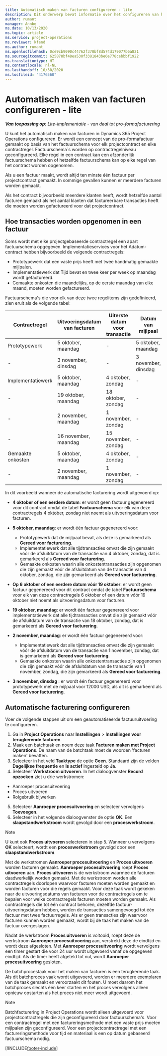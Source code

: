 ```yaml
---
title: Automatisch maken van facturen configureren - lite
description: Dit onderwerp bevat informatie over het configureren van het automatisch maken van pro-formafacturen.
author: rumant
manager: Annbe
ms.date: 10/13/2020
ms.topic: article
ms.service: project-operations
ms.reviewer: kfend
ms.author: rumant
ms.openlocfilehash: 0ce9cb9090c44762f370bf8d574d179077b6a821
ms.sourcegitcommit: 625878bf48ea530f3381843be0e778cebbbf1922
ms.translationtype: HT
ms.contentlocale: nl-NL
ms.lasthandoff: 10/30/2020
ms.locfileid: "4176560"
---
```

# <a name="configure-automatic-invoice-creation---lite"></a>Automatisch maken van facturen configureren - lite
 
_**Van toepassing op:** Lite-implementatie - van deal tot pro-formafacturering_

U kunt het automatisch maken van facturen in Dynamics 365 Project Operations configureren. Er wordt een concept van de pro-formafactuur gemaakt op basis van het factuurschema voor elk projectcontract en elke contractregel. Factuurschema´s worden op contractregelniveau geconfigureerd. Elke regel in een contract kan een afzonderlijk factuurschema hebben of hetzelfde factuurschema kan op elke regel van het contract worden opgenomen.

Als u een factuur maakt, wordt altijd ten minste één factuur per projectcontract gemaakt. In sommige gevallen kunnen er meerdere facturen worden gemaakt.

Als het contract bijvoorbeeld meerdere klanten heeft, wordt hetzelfde aantal facturen gemaakt als het aantal klanten dat factureerbare transacties heeft die moeten worden gefactureerd voor dat projectcontract.

## <a name="understand-how-transactions-are-included-on-an-invoice"></a>Hoe transacties worden opgenomen in een factuur 

Soms wordt met elke projectgebaseerde contractregel een apart factuurschema opgegeven. Implementatieservices voor het Adatum-contract hebben bijvoorbeeld de volgende contractregels:

- Prototypewerk dat een vaste prijs heeft met twee handmatig gemaakte mijlpalen.
- Implementatiewerk dat Tijd bevat en twee keer per week op maandag wordt gefactureerd.
- Gemaakte onkosten die maandelijks, op de eerste maandag van elke maand, moeten worden gefactureerd.

Factuurschema's die voor elk van deze twee regelitems zijn gedefinieerd, zien eruit als de volgende tabel:

| Contractregel | Uitvoeringsdatum van facturen | Uiterste datum voor transactie | Datum van mijlpaal | Bedrag van mijlpaal |
| --- | --- | --- | --- | --- |
| Prototypewerk | 5 oktober, maandag | - | 5 oktober, maandag | 5000 USD |
| - | 3 november, dinsdag | - | 3 november, dinsdag | 12,000 USD |
| Implementatiewerk | 5 oktober, maandag | 4 oktober, zondag | - | - |
| - | 19 oktober, maandag | 18 oktober, zondag | - | - |
| - | 2 november, maandag | 1 november, zondag | - | - |
| - | 16 november, maandag | 15 november, zondag | - | - |
| Gemaakte onkosten | 5 oktober, maandag | 4 oktober, zondag | - | - |
| - | 2 november, maandag | 1 november, zondag | - | - |

In dit voorbeeld wanneer de automatische facturering wordt uitgevoerd op:

- **4 oktober of een eerdere datum**: er wordt geen factuur gegenereerd voor dit contract omdat de tabel **Factuurschema** voor elk van deze contractregels 4 oktober, zondag niet noemt als uitvoeringsdatum voor facturen.
- **5 oktober, maandag**: er wordt één factuur gegenereerd voor:

    - Prototypewerk dat de mijlpaal bevat, als deze is gemarkeerd als **Gereed voor facturering**.
    - Implementatiewerk dat alle tijdtransacties omvat die zijn gemaakt vóór de afsluitdatum van de transactie van 4 oktober, zondag, dat is gemarkeerd als **Gereed voor facturering**.
    - Gemaakte onkosten waarin alle onkostentransacties zijn opgenomen die zijn gemaakt vóór de afsluitdatum van de transactie van 4 oktober, zondag, die zijn gemarkeerd als **Gereed voor facturering**.
  
- **Op 6 oktober of een eerdere datum vóór 19 oktober**: er wordt geen factuur gegenereerd voor dit contract omdat de tabel **Factuurschema** voor elk van deze contractregels 6 oktober of een datum vóór 19 oktober niet noemt als uitvoeringsdatum voor facturen.
- **19 oktober, maandag**: er wordt één factuur gegenereerd voor implementatiewerk dat alle tijdtransacties omvat die zijn gemaakt vóór de afsluitdatum van de transactie van 18 oktober, zondag, dat is gemarkeerd als **Gereed voor facturering**.
- **2 november, maandag**: er wordt één factuur gegenereerd voor:

    - Implementatiewerk dat alle tijdtransacties omvat die zijn gemaakt vóór de afsluitdatum van de transactie van 1 november, zondag, dat is gemarkeerd als **Gereed voor facturering**.
    - Gemaakte onkosten waarin alle onkostentransacties zijn opgenomen die zijn gemaakt vóór de afsluitdatum van de transactie van 1 november, zondag, die zijn gemarkeerd als **Gereed voor facturering**.

- **3 november, dinsdag** : er wordt één factuur gegenereerd voor prototypewerk met de mijlpaal voor 12000 USD, als dit is gemarkeerd als **Gereed voor facturering**.

## <a name="configure-automatic-invoicing"></a>Automatische facturering configureren

Voer de volgende stappen uit om een geautomatiseerde factuuruitvoering te configureren.

1. Ga in **Project Operations** naar **Instellingen** > **Instellingen voor terugkerende facturen**.
2. Maak een batchtaak en noem deze taak **Facturen maken met Project Operations**. De naam van de batchtaak moet de woorden 'facturen maken' bevatten.
3. Selecteer in het veld **Taaktype** de optie **Geen**. Standaard zijn de velden **Dagelijkse frequentie** en **Is actief** ingesteld op **Ja**.
4. Selecteer **Werkstroom uitvoeren**. In het dialoogvenster **Record opzoeken** ziet u drie werkstromen:

- Aanroeper procesuitvoering
- Proces uitvoeren
- Rolgebruik bijwerken

5. Selecteer **Aanroeper procesuitvoering** en selecteer vervolgens **Toevoegen**.
6. Selecteer in het volgende dialoogvenster de optie **OK**. Een **slaapstandwerkstroom** wordt gevolgd door een **proceswerkstroom**. 

> [!NOTE]
> U kunt ook **Proces uitvoeren** selecteren in stap 5. Wanneer u vervolgens **OK** selecteert, wordt een **proceswerkstroom** gevolgd door een **slaapstandwerkstroom**.

Met de werkstromen **Aanroeper procesuitvoering** en **Proces uitvoeren** worden facturen gemaakt. **Aanroeper procesuitvoering** roept **Proces uitvoeren** aan. **Proces uitvoeren** is de werkstroom waarmee de facturen daadwerkelijk worden gemaakt. Met de werkstroom worden alle contractregels doorlopen waarvoor facturen moeten worden gemaakt en worden facturen voor die regels gemaakt. Voor deze taak wordt gekeken naar de uitvoeringsdatums van facturen voor de contractregels om te bepalen voor welke contractregels facturen moeten worden gemaakt. Als contractregels die tot één contract behoren, dezelfde factuur-uitvoeringsdatum hebben, worden de transacties samengevoegd tot één factuur met twee factuurregels. Als er geen transacties zijn waarvoor facturen kunnen worden gemaakt, wordt bij de taak het maken van de factuur overgeslagen.

Nadat de werkstroom **Proces uitvoeren** is voltooid, roept deze de werkstroom **Aanroeper procesuitvoering** aan, verstrekt deze de eindtijd en wordt deze afgesloten. Met **Aanroeper procesuitvoering** wordt vervolgens een timer gestart die voor 24 uur wordt uitgevoerd vanaf de opgegeven eindtijd. Als de timer heeft afgeteld tot nul, wordt **Aanroeper procesuitvoering** gesloten.

De batchprocestaak voor het maken van facturen is een terugkerende taak. Als dit batchproces vaak wordt uitgevoerd, worden er meerdere exemplaren van de taak gemaakt en veroorzaakt dit fouten. U moet daarom het batchproces slechts één keer starten en het proces vervolgens alleen opnieuw opstarten als het proces niet meer wordt uitgevoerd.

> [!NOTE]
> Batchfacturering in Project Operations wordt alleen uitgevoerd voor projectcontractregels die zijn geconfigureerd door factuurschema's. Voor een contractregel met een factureringsmethode met een vaste prijs moeten mijlpalen zijn geconfigureerd. Voor een projectcontractregel met een factureringsmethode voor tijd en materiaal is een op datum gebaseerd factuurschema nodig.


[!INCLUDE[footer-include](../../includes/footer-banner.md)]